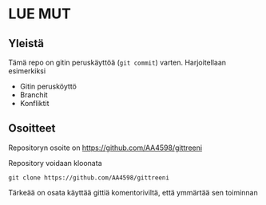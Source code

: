# LUE MUT

## Yleistä

Tämä repo on gitin peruskäyttöä (`git commit`) varten. Harjoitellaan esimerkiksi

- Gitin perusköyttö
- Branchit
- Konfliktit

## Osoitteet

Repositoryn osoite on https://github.com/AA4598/gittreeni

Repository voidaan kloonata

```
git clone https://github.com/AA4598/gittreeni
```

Tärkeää on osata käyttää gittiä komentoriviltä, että ymmärtää sen toiminnan

